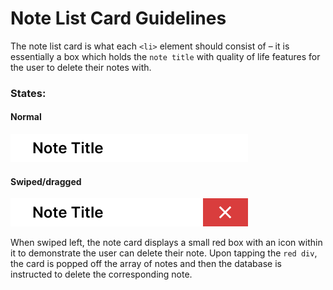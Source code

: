 # Note List Card Guidelines

The note list card is what each `<li>` element should consist of – it is essentially a box which holds the `note title` with quality of life features for the user to delete their notes with.

### States:

#### Normal

![note-card](../images/note-card.png)

#### Swiped/dragged

![note-card-delete](../images/note-card-delete.png)

When swiped left, the note card displays a small red box with an icon within it to demonstrate the user can delete their note. Upon tapping the `red div`, the card is popped off the array of notes and then the database is instructed to delete the corresponding note.
